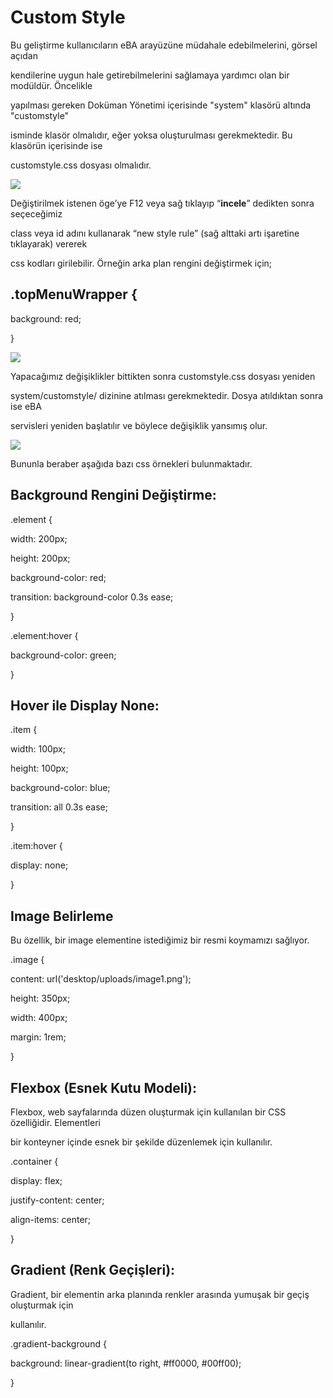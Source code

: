 ﻿# Custom Style

Bu geliştirme kullanıcıların eBA arayüzüne müdahale edebilmelerini, görsel açıdan

kendilerine uygun hale getirebilmelerini sağlamaya yardımcı olan bir modüldür. Öncelikle

yapılması gereken Doküman Yönetimi içerisinde "system" klasörü altında "customstyle"

isminde klasör olmalıdır, eğer yoksa oluşturulması gerekmektedir. Bu klasörün içerisinde ise

customstyle.css dosyası olmalıdır.

![](https://docsbimser.blob.core.windows.net/imagecontainer/1-0d48df2d-e894-4c44-85a8-c13bd29064a0.png)

Değiştirilmek istenen öge’ye F12 veya sağ tıklayıp “**incele**” dedikten sonra seçeceğimiz

class veya id adını kullanarak “new style rule” (sağ alttaki artı işaretine tıklayarak) vererek

css kodları girilebilir. Örneğin arka plan rengini değiştirmek için;

## .**topMenuWrapper** {

background: red;

}

![](https://docsbimser.blob.core.windows.net/imagecontainer/2-b056fd77-52bd-40c4-88e9-9dae2579c398.png)

Yapacağımız değişiklikler bittikten sonra customstyle.css dosyası yeniden

system/customstyle/ dizinine atılması gerekmektedir. Dosya atıldıktan sonra ise eBA

servisleri yeniden başlatılır ve böylece değişiklik yansımış olur.

![](https://docsbimser.blob.core.windows.net/imagecontainer/3-43dc50c6-e396-4c4a-8382-23405a11ea08.png)

Bununla beraber aşağıda bazı css örnekleri bulunmaktadır.

## **Background Rengini Değiştirme:**

.element {

width: 200px;

height: 200px;

background-color: red;

transition: background-color 0.3s ease;

}

.element:hover {

background-color: green;

}

## **Hover ile Display None:**

.item {

width: 100px;

height: 100px;

background-color: blue;

transition: all 0.3s ease;

}

.item:hover {

display: none;

}

## **Image Belirleme**

Bu özellik, bir image elementine istediğimiz bir resmi koymamızı sağlıyor.

.image {

content: url('desktop/uploads/image1.png');

height: 350px;

width: 400px;

margin: 1rem;

}

## **Flexbox (Esnek Kutu Modeli):**

Flexbox, web sayfalarında düzen oluşturmak için kullanılan bir CSS özelliğidir. Elementleri

bir konteyner içinde esnek bir şekilde düzenlemek için kullanılır.

.container {

display: flex;

justify-content: center;

align-items: center;

}

## **Gradient (Renk Geçişleri):**

Gradient, bir elementin arka planında renkler arasında yumuşak bir geçiş oluşturmak için

kullanılır.

.gradient-background {

background: linear-gradient(to right, #ff0000, #00ff00);

}
